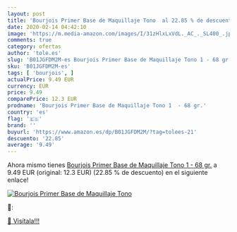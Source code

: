 ```yaml
---
layout: post
title: 'Bourjois Primer Base de Maquillaje Tono  al 22.85 % de descuento'
date: 2020-02-14 04:42:10
image: 'https://m.media-amazon.com/images/I/31zHlxLxVdL._AC_._SL400_.jpg'
comments: true
category: ofertas
author: 'tole.es'
slug: 'B01JGFDM2M-es Bourjois Primer Base de Maquillaje Tono 1 - 68 gr.'
sku: 'B01JGFDM2M-es'
tags: [ 'bourjois', ]
actualPrice: 9.49 EUR
currency: EUR
price: 9.49
comparePrice: 12.3 EUR
prodname: 'Bourjois Primer Base de Maquillaje Tono 1  - 68 gr.'
country: 'es'
flag: '🇪🇸'
brand: ''
buyurl: 'https://www.amazon.es/dp/B01JGFDM2M/?tag=tolees-21'
descuento: '22.85'
average: '9.49'
---
```


Ahora mismo tienes [Bourjois Primer Base de Maquillaje Tono 1  - 68 gr.](https://www.amazon.es/dp/B01JGFDM2M/?tag=tolees-21) a 9.49 EUR (original: 12.3 EUR) (22.85 %  de descuento) en el siguiente enlace!

[![Bourjois Primer Base de Maquillaje Tono ](https://m.media-amazon.com/images/I/31zHlxLxVdL._AC_._SL400_.jpg)](https://www.amazon.es/dp/B01JGFDM2M/?tag=tolees-21)

🔎:


[🛒 Visítala!!!](https://www.amazon.es/dp/B01JGFDM2M/?tag=tolees-21)
